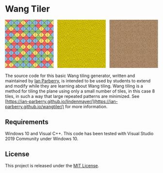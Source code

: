 # Wang Tiler

![Some examples.](/Doxygen/Images/tilings.png)

The source code for this basic Wang tiling generator, written and maintained by
[Ian Parberry](http://ianparberry.com), is intended to be used by students to
extend and modify while they are learning about Wang tiling. Wang tiling is
a method for tiling the plane using only a small number of tiles, in this case
8 tiles, in such a way that large repeated patterns are minimized. See 
[https://ian-parberry.github.io/lindenmayer/](https://ian-parberry.github.io/wangtiler/)
for more information.

## Requirements

Windows 10 and Visual C++.
This code has been tested with Visual Studio 2019 Community under Windows 10.

## License

This project is released under the
[MIT License](https://github.com/Ian-Parberry/wangtiler/blob/master/LICENSE).
